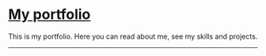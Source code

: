 # [My portfolio](https://willen-portfolio.netlify.app/)

This is my portfolio. Here you can read about me, see my skills and projects.

---
